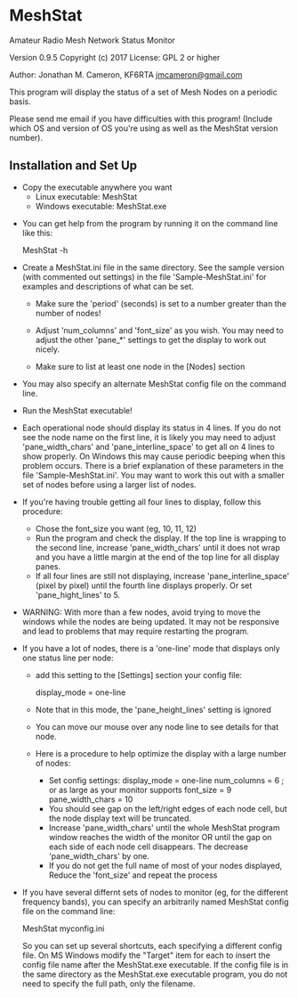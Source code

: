 MeshStat
========

Amateur Radio Mesh Network Status Monitor

Version 0.9.5
Copyright (c) 2017
License: GPL 2 or higher

Author: Jonathan M. Cameron, KF6RTA
        jmcameron@gmail.com

This program will display the status of a set of Mesh Nodes on a
periodic basis.

Please send me email if you have difficulties with this program!
(Include which OS and version of OS you're using as well as the
MeshStat version number).


Installation and Set Up
-----------------------

* Copy the executable anywhere you want
    * Linux executable:  MeshStat
    * Windows executable:  MeshStat.exe

- You can get help from the program by running it on the command
  line like this:

     MeshStat -h

- Create a MeshStat.ini file in the same directory.  See the sample
  version (with commented out settings) in the file 'Sample-MeshStat.ini'
  for examples and descriptions of what can be set.

    * Make sure the 'period' (seconds) is set to a number greater than
      the number of nodes!

    * Adjust 'num_columns' and 'font_size' as you wish.  You may
      need to adjust the other 'pane_*' settings to get the display
      to work out nicely.

    * Make sure to list at least one node in the [Nodes] section

- You may also specify an alternate MeshStat config file on the command
  line.

- Run the MeshStat executable!

- Each operational node should display its status in 4 lines.  If
  you do not see the node name on the first line, it is likely you
  may need to adjust 'pane_width_chars' and 'pane_interline_space'
  to get all on 4 lines to show properly. On Windows this may cause
  periodic beeping when this problem occurs.  There is a brief
  explanation of these parameters in the file 'Sample-MeshStat.ini'.
  You may want to work this out with a smaller set of nodes before
  using a larger list of nodes.

- If you're having trouble getting all four lines to display, follow
  this procedure:
    - Chose the font_size you want (eg, 10, 11, 12)
    - Run the program and check the display.  If the top line is
      wrapping to the second line, increase 'pane_width_chars' until
      it does not wrap and you have a little margin at the end of
      the top line for all display panes.
    - If all four lines are still not displaying, increase
      'pane_interline_space' (pixel by pixel) until the fourth line
      displays properly.  Or set 'pane_hight_lines' to 5.

- WARNING: With more than a few nodes, avoid trying to move the
  windows while the nodes are being updated.  It may not be
  responsive and lead to problems that may require restarting the
  program.

- If you have a lot of nodes, there is a 'one-line' mode that displays only
  one status line per node:

     - add this setting to the [Settings] section your config file:

          display_mode = one-line

     - Note that in this mode, the 'pane_height_lines' setting is ignored

     - You can move our mouse over any node line to see details for that node.

     - Here is a procedure to help optimize the display with a large number of
       nodes:
          - Set config settings:
               display_mode = one-line
               num_columns = 6          ; or as large as your monitor supports
	       font_size = 9
               pane_width_chars = 10
          - You should see gap on the left/right edges of each node cell,
            but the node display text will be truncated.
          - Increase 'pane_width_chars' until the whole MeshStat program
	    window reaches the width of the monitor OR until the gap on each
            side of each node cell disappears.  The decrease
            'pane_width_chars' by one.
          - If you do not get the full name of most of your nodes displayed,
            Reduce the 'font_size' and repeat the process
  
- If you have several differnt sets of nodes to monitor (eg, for the
  different frequency bands), you can specify an arbitrarily named
  MeshStat config file on the command line:

    MeshStat myconfig.ini

  So you can set up several shortcuts, each specifying a different config
  file.  On MS Windows modify the "Target" item for each to insert the config
  file name after the MeshStat.exe executable.  If the config file is in the
  same directory as the MeshStat.exe executable program, you do not need to
  specify the full path, only the filename.
